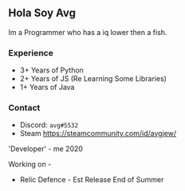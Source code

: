 ## Hola Soy Avg
Im a Programmer who has a iq lower then a fish. 

### Experience
- 3+ Years of Python
- 2+ Years of JS (Re Learning Some Libraries)
- 1+ Years of Java

### Contact

- Discord: `avg#5532`
- Steam https://steamcommunity.com/id/avgjew/


'Developer' - me 2020

Working on -
- Relic Defence - Est Release End of Summer
